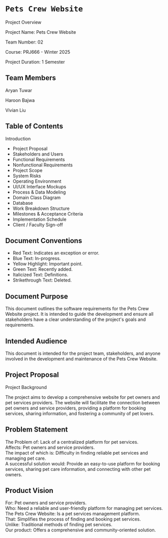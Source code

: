 # `Pets Crew Website`

Project Overview

Project Name: Pets Crew Website

Team Number: 02

Course: PRJ666 - Winter 2025

Project Duration: 1 Semester

## Team Members

Aryan Tuwar

Haroon Bajwa

Vivian Liu

## Table of Contents

Introduction
* Project Proposal
* Stakeholders and Users
* Functional Requirements
* Nonfunctional Requirements
* Project Scope
* System Risks
* Operating Environment
* UI/UX Interface Mockups
* Process & Data Modeling
* Domain Class Diagram
* Database
* Work Breakdown Structure
* Milestones & Acceptance Criteria
* Implementation Schedule
* Client / Faculty Sign-off

## Document Conventions
* Red Text: Indicates an exception or error.
* Blue Text: In-progress.
* Yellow Highlight: Important point.
* Green Text: Recently added.
* Italicized Text: Definitions.
* Strikethrough Text: Deleted.

## Document Purpose

This document outlines the software requirements for the Pets Crew Website project. It is intended to guide the development and ensure all stakeholders have a clear understanding of the project's goals and requirements.

## Intended Audience

This document is intended for the project team, stakeholders, and anyone involved in the development and maintenance of the Pets Crew Website.

## Project Proposal

Project Background <br/>

The project aims to develop a comprehensive website for pet owners and pet services providers. The website will facilitate the connection between pet owners and service providers, providing a platform for booking services, sharing information, and fostering a community of pet lovers.

## Problem Statement
The Problem of: Lack of a centralized platform for pet services.  <br/>
Affects: Pet owners and service providers.  <br/>
The impact of which is: Difficulty in finding reliable pet services and managing pet care.  <br/>
A successful solution would: Provide an easy-to-use platform for booking services, sharing pet care information, and connecting with other pet owners.  <br/>

## Product Vision

For: Pet owners and service providers.  <br/>
Who: Need a reliable and user-friendly platform for managing pet services.  <br/>
The Pets Crew Website: Is a pet services management platform.  <br/>
That: Simplifies the process of finding and booking pet services.  <br/>
Unlike: Traditional methods of finding pet services.  <br/>
Our product: Offers a comprehensive and community-oriented solution.
